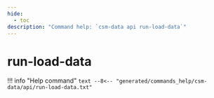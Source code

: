 ```yaml
---
hide:
  - toc
description: "Command help: `csm-data api run-load-data`"
---
```

# run-load-data

!!! info "Help command"
    ```text
    --8<-- "generated/commands_help/csm-data/api/run-load-data.txt"
    ```
